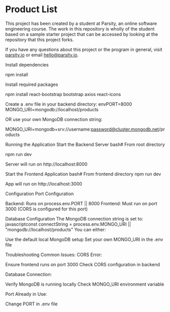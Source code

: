 # Product List

This project has been created by a student at Parsity, an online software engineering course. The work in this repository is wholly of the student based on a sample starter project that can be accessed by looking at the repository that this project forks.

If you have any questions about this project or the program in general, visit [parsity.io](https://parsity.io/) or email hello@parsity.io.

Install dependencies

npm install

Install required packages

npm install react-bootstrap bootstrap axios react-icons

Create a .env file in your backend directory:
envPORT=8000
MONGO_URI=mongodb://localhost/products

OR use your own MongoDB connection string:

MONGO_URI=mongodb+srv://username:password@cluster.mongodb.net/products

Running the Application
Start the Backend Server
bash# From root directory

npm run dev

Server will run on http://localhost:8000

Start the Frontend Application
bash# From frontend directory
npm run dev

App will run on http://localhost:3000

Configuration
Port Configuration

Backend: Runs on process.env.PORT || 8000
Frontend: Must run on port 3000 (CORS is configured for this port)

Database Configuration
The MongoDB connection string is set to:
javascriptconst connectString = process.env.MONGO_URI || "mongodb://localhost/products"
You can either:

Use the default local MongoDB setup
Set your own MONGO_URI in the .env file

Troubleshooting
Common Issues:
CORS Error:

Ensure frontend runs on port 3000
Check CORS configuration in backend

Database Connection:

Verify MongoDB is running locally
Check MONGO_URI environment variable

Port Already in Use:

Change PORT in .env file
